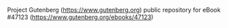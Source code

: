 Project Gutenberg (https://www.gutenberg.org) public repository for eBook #47123 (https://www.gutenberg.org/ebooks/47123)
